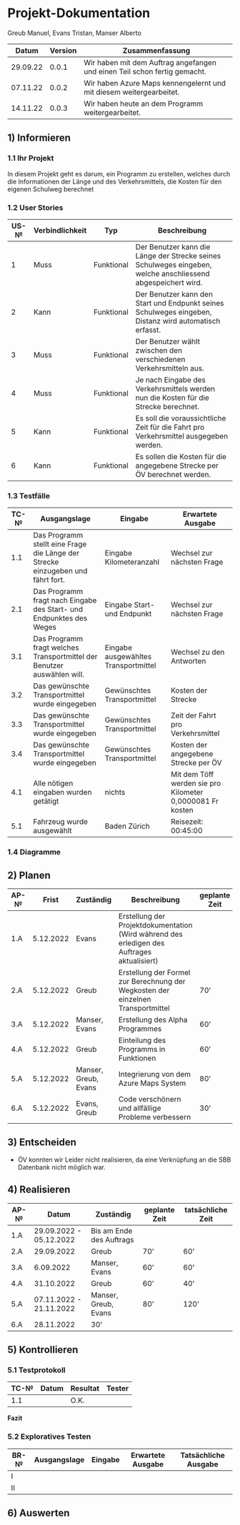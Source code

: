 # Projekt-Dokumentation

Greub Manuel, Evans Tristan, Manser Alberto

| Datum | Version | Zusammenfassung                                              |
| ----- | ------- | ------------------------------------------------------------ |
|  29.09.22 |  0.0.1 | Wir haben mit dem Auftrag angefangen und einen Teil schon fertig gemacht.|         
|  07.11.22 |  0.0.2 | Wir haben Azure Maps kennengelernt und mit diesem weitergearbeitet.|
|  14.11.22 |  0.0.3 | Wir haben heute an dem Programm weitergearbeitet.|


## 1) Informieren
    

### 1.1 Ihr Projekt

In diesem Projekt geht es darum, ein Programm zu erstellen, welches durch die Informationen der Länge und des Verkehrsmittels, die Kosten für den eigenen Schulweg berechnet

### 1.2 User Stories

| US-№ | Verbindlichkeit | Typ  | Beschreibung                       |
| ---- | --------------- | ---- | ---------------------------------- |
| 1 | Muss | Funktional | Der Benutzer kann die Länge der Strecke seines Schulweges eingeben, welche anschliessend abgespeichert wird.|
| 2 | Kann | Funktional | Der Benutzer kann den Start und Endpunkt seines Schulweges eingeben, Distanz wird automatisch erfasst. |
| 3 | Muss | Funktional | Der Benutzer wählt zwischen den verschiedenen Verkehrsmitteln aus. |
| 4 | Muss | Funktional | Je nach Eingabe des Verkehrsmittels werden nun die Kosten für die Strecke berechnet. |
| 5 | Kann | Funktional | Es soll die voraussichtliche Zeit für die Fahrt pro Verkehrsmittel ausgegeben werden. |
| 6 | Kann | Funktional | Es sollen die Kosten für die angegebene Strecke per ÖV berechnet werden. | 



### 1.3 Testfälle

| TC-№ | Ausgangslage | Eingabe | Erwartete Ausgabe |
| ---- | ------------ | ------- | ----------------- |
| 1.1  | Das Programm stellt eine Frage die Länge der Strecke einzugeben und fährt fort.| Eingabe Kilometeranzahl| Wechsel zur nächsten Frage|
| 2.1  | Das Programm fragt nach Eingabe des Start- und Endpunktes des Weges| Eingabe Start- und Endpunkt| Wechsel zur nächsten Frage| 
| 3.1  | Das Programm fragt welches Transportmittel der Benutzer auswählen will.| Eingabe ausgewähltes Transportmittel| Wechsel zu den Antworten| 
| 3.2  | Das gewünschte Transportmittel wurde eingegeben| Gewünschtes Transportmittel| Kosten der Strecke|
| 3.3  | Das gewünschte Transportmittel wurde eingegeben| Gewünschtes Transportmittel| Zeit der Fahrt pro Verkehrsmittel|
| 3.4  | Das gewünschte Transportmittel wurde eingegeben| Gewünschtes Transportmittel| Kosten der angegebene Strecke per ÖV|
| 4.1  | Alle nötigen eingaben wurden getätigt | nichts | Mit dem Töff werden sie pro Kilometer 0,0000081 Fr kosten |
| 5.1  | Fahrzeug wurde ausgewählt | Baden Zürich | Reisezeit: 00:45:00 |


### 1.4 Diagramme



## 2) Planen

| AP-№ | Frist | Zuständig | Beschreibung | geplante Zeit |
| ---- | ----- | --------- | ------------ | ------------- |
| 1.A  | 5.12.2022| Evans| Erstellung der Projektdokumentation (Wird während des erledigen des Auftrages aktualisiert)| 
| 2.A  | 5.12.2022| Greub | Erstellung der Formel zur Berechnung der Wegkosten der einzelnen Transportmittel| 70' | 
| 3.A  | 5.12.2022| Manser, Evans| Erstellung des Alpha Programmes| 60' | 
| 4.A  | 5.12.2022| Greub | Einteilung des Programms in Funktionen| 60' |
| 5.A  | 5.12.2022| Manser, Greub, Evans| Integrierung von dem Azure Maps System| 80'| 
| 6.A  | 5.12.2022| Evans, Greub| Code verschönern und allfällige Probleme verbessern| 30'|


## 3) Entscheiden
* ÖV konnten wir Leider nicht realisieren, da eine Verknüpfung an die SBB Datenbank nicht möglich war.

## 4) Realisieren

| AP-№ | Datum | Zuständig | geplante Zeit | tatsächliche Zeit |
| ---- | ----- | --------- | ------------- | ----------------- |
| 1.A  | 29.09.2022 - 05.12.2022| Bis am Ende des Auftrags| 
| 2.A  | 29.09.2022| Greub | 70'| 60'|
| 3.A  | 6.09.2022| Manser, Evans | 60'| 60' |
| 4.A  | 31.10.2022| Greub | 60'| 40'|
| 5.A  | 07.11.2022 - 21.11.2022| Manser, Greub, Evans| 80'| 120'|
| 6.A  | 28.11.2022| 30'|  | 

## 5) Kontrollieren

### 5.1 Testprotokoll

| TC-№ | Datum | Resultat | Tester |
| ---- | ----- | -------- | ------ |
| 1.1  |    |    O.K.      |      |


**Fazit**


### 5.2 Exploratives Testen

| BR-№ | Ausgangslage | Eingabe | Erwartete Ausgabe | Tatsächliche Ausgabe |
| ---- | ------------ | ------- | ----------------- | -------------------- |
| I    |  |  |       |    |
| II  |  | | | |


## 6) Auswerten

